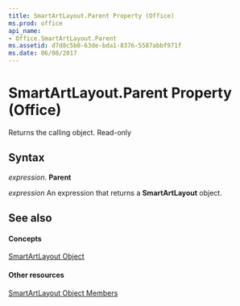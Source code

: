```yaml
---
title: SmartArtLayout.Parent Property (Office)
ms.prod: office
api_name:
- Office.SmartArtLayout.Parent
ms.assetid: d7d8c5b0-63de-bda1-8376-5587abbf971f
ms.date: 06/08/2017
---
```



# SmartArtLayout.Parent Property (Office)

Returns the calling object. Read-only


## Syntax

 _expression_. **Parent**

 _expression_ An expression that returns a **SmartArtLayout** object.


## See also


#### Concepts


[SmartArtLayout Object](smartartlayout-object-office.md)
#### Other resources


[SmartArtLayout Object Members](smartartlayout-members-office.md)

